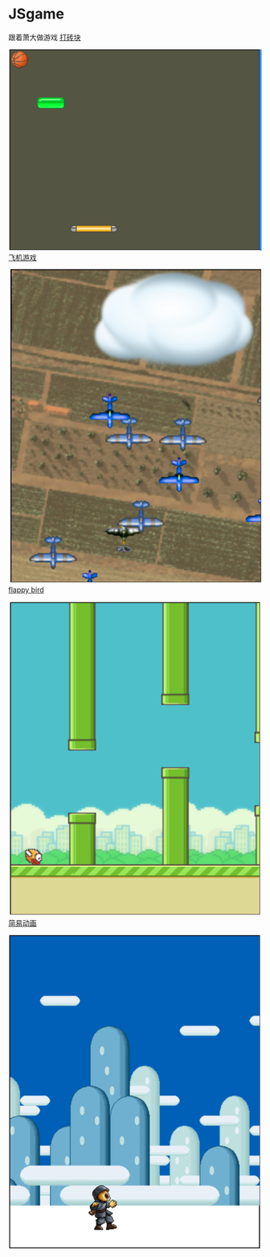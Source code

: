 # JSgame
跟着萧大做游戏
[打砖块](https://tensshinet.github.io/JSgame/block_breaker/index.html)

![block_breaker](block_breaker.png)
<br>
[飞机游戏](https://tensshinet.github.io/JSgame/plane/index.html)

![plane](plane.png)
<br>
[flappy bird](https://tensshinet.github.io/JSgame/flappy_bird/index.html)

![flappy_bird](flappy_bird.png)
<br>
[简易动画](https://tensshinet.github.io/JSgame/animation/index.html)

![animation](animation.png)
